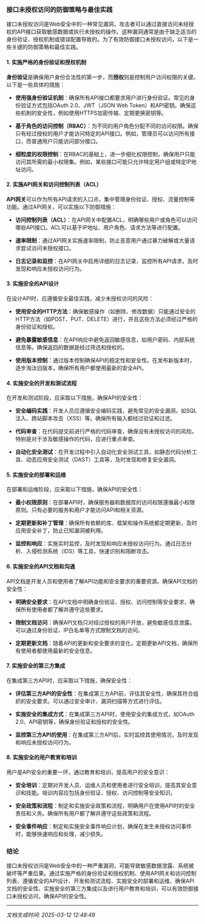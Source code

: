 ### 接口未授权访问的防御策略与最佳实践

接口未授权访问是Web安全中的一种常见漏洞，攻击者可以通过直接访问未经授权的API接口获取敏感数据或执行未授权的操作。这种漏洞通常是由于缺乏适当的身份验证、授权机制或错误配置导致的。为了有效防御接口未授权访问，以下是一些关键的防御策略和最佳实践。

#### 1. **实施严格的身份验证和授权机制**

**身份验证**是确保用户身份合法性的第一步，而**授权**则是控制用户访问权限的关键。以下是一些具体的措施：

- **使用强身份验证机制**：确保所有API接口都要求用户进行身份验证。常见的身份验证方式包括OAuth 2.0、JWT（JSON Web Token）和API密钥。确保这些机制的安全性，例如使用HTTPS加密传输、定期更换密钥等。
  
- **基于角色的访问控制（RBAC）**：为不同的用户角色分配不同的访问权限。确保只有经过授权的用户才能访问特定的API接口。例如，管理员可以访问所有接口，而普通用户只能访问部分接口。

- **细粒度的权限控制**：在RBAC的基础上，进一步细化权限控制，确保用户只能访问其所需的最小权限集。例如，某些接口可能只允许特定用户组或特定IP地址访问。

#### 2. **实施API网关和访问控制列表（ACL）**

**API网关**可以作为所有API请求的入口点，集中管理身份验证、授权、流量控制等功能。通过API网关，可以实施以下防御措施：

- **访问控制列表（ACL）**：在API网关中配置ACL，明确哪些用户或角色可以访问哪些API接口。ACL可以基于IP地址、用户角色、请求方法等进行配置。

- **速率限制**：通过API网关实施速率限制，防止恶意用户通过暴力破解或大量请求尝试访问未授权接口。

- **日志记录和监控**：在API网关中启用详细的日志记录，监控所有API请求，及时发现和响应未授权访问行为。

#### 3. **实施安全的API设计**

在设计API时，应遵循安全最佳实践，减少未授权访问的风险：

- **使用安全的HTTP方法**：确保敏感操作（如删除、修改数据）只能通过安全的HTTP方法（如POST、PUT、DELETE）进行，并且这些方法必须经过严格的身份验证和授权。

- **避免暴露敏感信息**：在API响应中避免返回敏感信息，如用户密码、内部系统信息等。确保返回的数据是经过筛选和授权的。

- **使用版本控制**：通过版本控制确保API的稳定性和安全性。在发布新版本时，逐步淘汰旧版本，确保所有用户都使用最新的安全API。

#### 4. **实施安全的开发和测试流程**

在开发和测试阶段，应采取以下措施，确保API的安全性：

- **安全编码实践**：开发人员应遵循安全编码实践，避免常见的安全漏洞，如SQL注入、跨站脚本攻击（XSS）等。确保所有输入都经过验证和过滤。

- **代码审查**：在代码提交前进行严格的代码审查，确保没有未授权访问的风险。特别是对于涉及敏感操作的代码，应进行重点审查。

- **自动化安全测试**：在开发过程中引入自动化安全测试工具，如静态代码分析工具、动态应用安全测试（DAST）工具等，及时发现和修复安全漏洞。

#### 5. **实施安全的部署和运维**

在部署和运维阶段，应采取以下措施，确保API的安全性：

- **最小权限原则**：在部署API时，确保服务器和数据库的访问权限遵循最小权限原则。只有必要的服务和用户才能访问API和相关资源。

- **定期更新和补丁管理**：确保所有依赖的库、框架和操作系统都定期更新，及时应用安全补丁，防止已知漏洞被利用。

- **监控和响应**：实施实时监控，及时发现和响应未授权访问行为。通过日志分析、入侵检测系统（IDS）等工具，快速识别和阻断攻击。

#### 6. **实施安全的API文档和沟通**

API文档是开发人员和使用者了解API功能和安全要求的重要资源。确保API文档的安全性：

- **明确安全要求**：在API文档中明确身份验证、授权、访问控制等安全要求，确保所有使用者都了解并遵守这些要求。

- **限制文档访问**：确保API文档只对经过授权的用户开放，避免敏感信息泄露。可以通过身份验证、IP白名单等方式限制文档的访问。

- **定期更新文档**：随着API的更新和安全要求的变化，定期更新API文档，确保所有使用者都使用最新的安全信息。

#### 7. **实施安全的第三方集成**

在集成第三方API时，应采取以下措施，确保安全性：

- **评估第三方API的安全性**：在集成第三方API前，评估其安全性，确保其符合组织的安全要求。可以通过安全审计、漏洞扫描等方式进行评估。

- **实施安全的集成方式**：在集成第三方API时，使用安全的集成方式，如OAuth 2.0、API密钥等，确保身份验证和授权的安全性。

- **监控第三方API的使用**：在集成第三方API后，实时监控其使用情况，及时发现和响应未授权访问行为。

#### 8. **实施安全的用户教育和培训**

用户是API安全的重要一环，通过教育和培训，提高用户的安全意识：

- **安全培训**：定期对开发人员、运维人员和使用者进行安全培训，提高其安全意识和技能。培训内容应包括身份验证、授权、访问控制等安全知识。

- **安全政策和流程**：制定和实施安全政策和流程，明确用户在使用API时的安全责任和义务。确保所有用户都了解并遵守这些政策和流程。

- **安全事件响应**：制定和实施安全事件响应计划，确保在发生未授权访问事件时，能够快速响应和处理，减少损失。

### 结论

接口未授权访问是Web安全中的一种严重漏洞，可能导致敏感数据泄露、系统被破坏等严重后果。通过实施严格的身份验证和授权机制、使用API网关和访问控制列表、遵循安全的API设计、开发和测试流程、实施安全的部署和运维、确保API文档的安全性、实施安全的第三方集成以及进行用户教育和培训，可以有效防御接口未授权访问，确保API的安全性。

---

*文档生成时间: 2025-03-12 12:48:49*



















